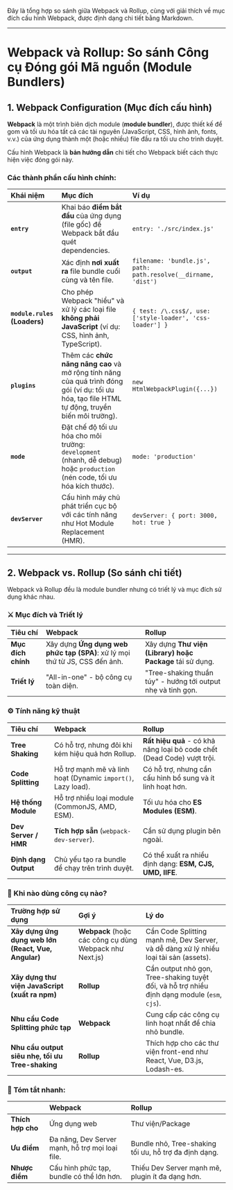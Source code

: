 Đây là tổng hợp so sánh giữa Webpack và Rollup, cùng với giải thích về mục đích cấu hình Webpack, được định dạng chi tiết bằng Markdown.

---

# Webpack và Rollup: So sánh Công cụ Đóng gói Mã nguồn (Module Bundlers)

## 1. Webpack Configuration (Mục đích cấu hình)

**Webpack** là một trình biên dịch module (**module bundler**), được thiết kế để gom và tối ưu hóa tất cả các tài nguyên (JavaScript, CSS, hình ảnh, fonts, v.v.) của ứng dụng thành một (hoặc nhiều) file đầu ra tối ưu cho trình duyệt.

Cấu hình Webpack là **bản hướng dẫn** chi tiết cho Webpack biết cách thực hiện việc đóng gói này.

### Các thành phần cấu hình chính:

| Khái niệm | Mục đích | Ví dụ |
| :--- | :--- | :--- |
| **`entry`** | Khai báo **điểm bắt đầu** của ứng dụng (file gốc) để Webpack bắt đầu quét dependencies. | `entry: './src/index.js'` |
| **`output`** | Xác định **nơi xuất ra** file bundle cuối cùng và tên file. | `filename: 'bundle.js', path: path.resolve(__dirname, 'dist')` |
| **`module.rules` (Loaders)** | Cho phép Webpack "hiểu" và xử lý các loại file **không phải JavaScript** (ví dụ: CSS, hình ảnh, TypeScript). | `{ test: /\.css$/, use: ['style-loader', 'css-loader'] }` |
| **`plugins`** | Thêm các **chức năng nâng cao** và mở rộng tính năng của quá trình đóng gói (ví dụ: tối ưu hóa, tạo file HTML tự động, truyền biến môi trường). | `new HtmlWebpackPlugin({...})` |
| **`mode`** | Đặt chế độ tối ưu hóa cho môi trường: `development` (nhanh, dễ debug) hoặc `production` (nén code, tối ưu hóa kích thước). | `mode: 'production'` |
| **`devServer`** | Cấu hình máy chủ phát triển cục bộ với các tính năng như Hot Module Replacement (HMR). | `devServer: { port: 3000, hot: true }` |

---

## 2. Webpack vs. Rollup (So sánh chi tiết)

Webpack và Rollup đều là module bundler nhưng có triết lý và mục đích sử dụng khác nhau.

### ⚔️ Mục đích và Triết lý

| Tiêu chí | Webpack | Rollup |
| :--- | :--- | :--- |
| **Mục đích chính** | Xây dựng **Ứng dụng web phức tạp (SPA)**: xử lý mọi thứ từ JS, CSS đến ảnh. | Xây dựng **Thư viện (Library) hoặc Package** tái sử dụng. |
| **Triết lý** | "All-in-one" - bộ công cụ toàn diện. | "Tree-shaking thuần túy" - hướng tới output nhẹ và tinh gọn. |

### ⚙️ Tính năng kỹ thuật

| Tiêu chí | Webpack | Rollup |
| :--- | :--- | :--- |
| **Tree Shaking** | Có hỗ trợ, nhưng đôi khi kém hiệu quả hơn Rollup. | **Rất hiệu quả** - có khả năng loại bỏ code chết (Dead Code) vượt trội. |
| **Code Splitting** | Hỗ trợ mạnh mẽ và linh hoạt (Dynamic `import()`, Lazy load). | Có hỗ trợ, nhưng cần cấu hình bổ sung và ít linh hoạt hơn. |
| **Hệ thống Module** | Hỗ trợ nhiều loại module (CommonJS, AMD, ESM). | Tối ưu hóa cho **ES Modules (ESM)**. |
| **Dev Server / HMR** | **Tích hợp sẵn** (`webpack-dev-server`). | Cần sử dụng plugin bên ngoài. |
| **Định dạng Output** | Chủ yếu tạo ra bundle để chạy trên trình duyệt. | Có thể xuất ra nhiều định dạng: **ESM, CJS, UMD, IIFE**. |

### 🚀 Khi nào dùng công cụ nào?

| Trường hợp sử dụng | Gợi ý | Lý do |
| :--- | :--- | :--- |
| **Xây dựng ứng dụng web lớn (React, Vue, Angular)** | **Webpack** (hoặc các công cụ dùng Webpack như Next.js) | Cần Code Splitting mạnh mẽ, Dev Server, và dễ dàng xử lý nhiều loại tài sản (assets). |
| **Xây dựng thư viện JavaScript (xuất ra npm)** | **Rollup** | Cần output nhỏ gọn, Tree-shaking tuyệt đối, và hỗ trợ nhiều định dạng module (`esm`, `cjs`). |
| **Nhu cầu Code Splitting phức tạp** | **Webpack** | Cung cấp các công cụ linh hoạt nhất để chia nhỏ bundle. |
| **Nhu cầu output siêu nhẹ, tối ưu Tree-shaking** | **Rollup** | Thích hợp cho các thư viện front-end như React, Vue, D3.js, Lodash-es. |

### 🧭 Tóm tắt nhanh:

| | Webpack | Rollup |
| :--- | :--- | :--- |
| **Thích hợp cho** | Ứng dụng web | Thư viện/Package |
| **Ưu điểm** | Đa năng, Dev Server mạnh, hỗ trợ mọi loại file. | Bundle nhỏ, Tree-shaking tối ưu, hỗ trợ đa định dạng. |
| **Nhược điểm** | Cấu hình phức tạp, bundle có thể lớn hơn. | Thiếu Dev Server mạnh mẽ, plugin ít đa dạng hơn. |